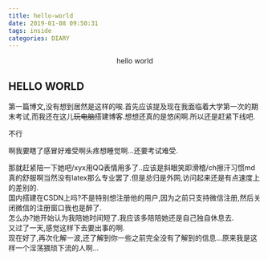 ```yaml
---
title: hello-world
date: 2019-01-08 09:50:31
tags: inside
categories: DIARY
---
```

<p align = "center">hello world</p>

<!--more-->

## HELLO WORLD

第一篇博文,没有想到居然是这样的唉.首先应该提及现在我面临着大学第一次的期末考试,而我还在这儿~~玩电脑~~搭建博客.想想还真的是悠闲啊.所以还是赶紧下线吧.

不行

啊我要瞎了感冒好难受啊头疼想睡觉啊...还要考试难受.

那就赶紧陪一下她吧/xyx用QQ表情用多了..应该是斜眼笑即滑稽/ch擦汗习惯md真的舒服啊当然没有latex那么专业罢了.但是总归是外网,访问起来还是有点速度上的差别的.  
国内搭建在CSDN上吗?不是特别想注册他的用户,因为之前只支持微信注册,然后关闭微信的注册窗口我也是醉了.  
怎么办?她开始认为我陪她时间短了.我应该多陪陪她还是自己独自休息去.  
又过了一天,感觉这样下去要出事的啊.  
现在好了,再次化解一波,还了解到你一些之前完全没有了解到的信息...原来我是这样一个淫荡猥琐下流的人啊...